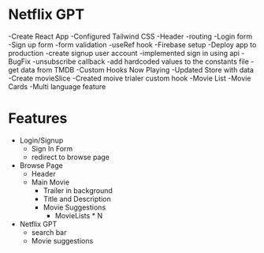 # Netflix GPT 

-Create React App
-Configured Tailwind CSS
-Header
-routing
-Login form 
-Sign up form 
-form validation
-useRef hook 
-Firebase setup
-Deploy app to production
-create signup user account
-implemented sign in using api
-BugFix
-unsubscribe callback
-add hardcoded values to the constants file
-get data from TMDB
-Custom Hooks Now Playing 
-Updated Store with data 
-Create movieSlice 
-Created moive trialer custom hook
-Movie List 
-Movie Cards
-Multi language feature

# Features
- Login/Signup
    - Sign In Form 
    - redirect to browse page
- Browse Page
    - Header
    - Main Movie
        - Trailer in background
        - Title and Description
        - Movie Suggestions
            - MovieLists * N
- Netflix GPT
    - search bar
    - Movie suggestions